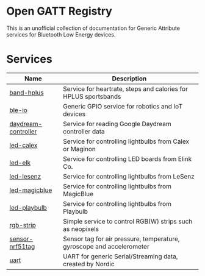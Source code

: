 # Open GATT Registry
This is an unofficial collection of documentation for Generic Attribute services for Bluetooth Low Energy devices.

# Services

| Name          | Description |
| ------------- |-------------|
| [band-hplus](services/band-hplus)    | Service for heartrate, steps and calories for HPLUS sportsbands|
| [ble-io](services/ble-io)    | Generic GPIO service for robotics and IoT devices|
| [daydream-controller](services/daydream-controller)    | Service for reading Google Daydream controller data|
| [led-calex](services/led-calex)    | Service for controlling lightbulbs from Calex or Maginon |
| [led-elk](services/led-elk)    | Service for controlling LED boards from Elink Co.|
| [led-lesenz](services/led-lesenz)    | Service for controlling lightbulbs from LeSenz |
| [led-magicblue](services/led-magicblue)    | Service for controlling lightbulbs from MagicBlue |
| [led-playbulb](services/led-playbulb)    | Service for controlling lightbulbs from Playbulb |
| [rgb-strip](services/rgb-strip)    | Simple service to control RGB(W) strips such as neopixels|
| [sensor-nrf51tag](services/sensor-nrf51tag)    | Sensor tag for air pressure, temperature, gyroscope and accelerometer |
| [uart](services/uart)    | UART for generic Serial/Streaming data, created by Nordic|
